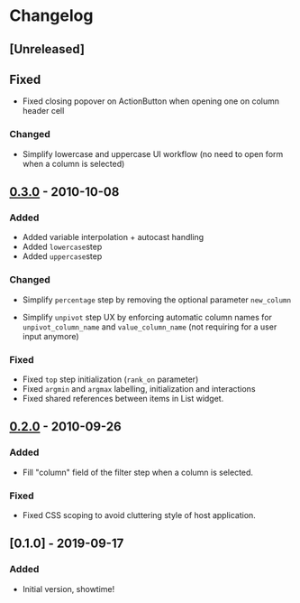 # Changelog

## [Unreleased]

## Fixed
- Fixed closing popover on ActionButton when opening one on column header cell

### Changed

- Simplify lowercase and uppercase UI workflow (no need to open form when a
  column is selected)

## [0.3.0] - 2010-10-08

### Added

- Added variable interpolation + autocast handling
- Added `lowercase`step
- Added `uppercase`step

### Changed

- Simplify `percentage` step by removing the optional parameter `new_column`

- Simplify `unpivot` step UX by enforcing automatic column names for
  `unpivot_column_name` and `value_column_name` (not requiring for a user input
  anymore)

### Fixed

- Fixed `top` step initialization (`rank_on` parameter)
- Fixed `argmin` and `argmax` labelling, initialization and interactions
- Fixed shared references between items in List widget.

## [0.2.0] - 2010-09-26

### Added

- Fill "column" field of the filter step when a column is selected.

### Fixed

- Fixed CSS scoping to avoid cluttering style of host application.

## [0.1.0] - 2019-09-17

### Added

- Initial version, showtime!

[0.3.0]: https://github.com/ToucanToco/vue-query-builder/compare/v0.2.0...v0.3.0
[0.2.0]: https://github.com/ToucanToco/vue-query-builder/releases/tag/v0.2.0
